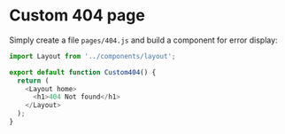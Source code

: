 # Custom 404 page

Simply create a file `pages/404.js` and build a component for error display:

```js
import Layout from '../components/layout';

export default function Custom404() {
  return (
    <Layout home>
      <h1>404 Not found</h1>
    </Layout>
  );
}
```
